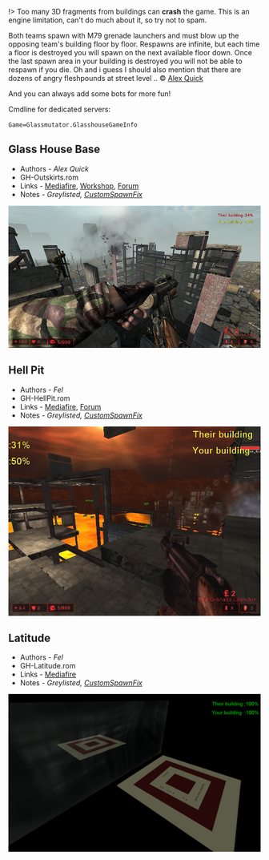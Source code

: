 [Alex Quick]: <https://steamcommunity.com/profiles/76561197968508560> 'KF_Alex'
[CustomSpawnFix]: <./README.md#Map-Packages> 'fixes zed classes in old maps scripted triggers'

!> Too many 3D fragments from buildings can **crash** the game. This is an engine limitation, can't do much about it, so try not to spam.

Both teams spawn with M79 grenade launchers and must blow up the opposing team's building floor by floor. Respawns are infinite, but each time a floor is destroyed you will spawn on the next available floor down. Once the last spawn area in your building is destroyed you will not be able to respawn if you die. Oh and i guess I should also mention that there are dozens of angry fleshpounds at street level .. © [Alex Quick]

And you can always add some bots for more fun!

Cmdline for dedicated servers:

```clike
Game=Glassmutator.GlasshouseGameInfo
```

## Glass House Base

* Authors - *Alex Quick*
* GH-Outskirts.rom
* Links - [Mediafire](<https://www.mediafire.com/file/v1k9peeo2ukq4ww/GH-Outskirts.zip/file>), [Workshop](<https://steamcommunity.com/sharedfiles/filedetails/?id=98035013>), [Forum](<https://forums.tripwireinteractive.com/index.php?threads/outskirts.79224/>)
* Notes - *Greylisted, [CustomSpawnFix]*

![IMG](./_images/gh_Outskirts.jpeg ':size=300')

## Hell Pit

* Authors - *Fel*
* GH-HellPit.rom
* Links - [Mediafire](<https://www.mediafire.com/file/7jddsmv7t11g6c1/GH-HellPit.zip/file>), [Forum](<https://forums.tripwireinteractive.com/index.php?threads/gh-hell-pit.79717/>)
* Notes - *Greylisted, [CustomSpawnFix]*

![IMG](./_images/gh_HellPit.jpeg ':size=300')

## Latitude

* Authors - *Fel*
* GH-Latitude.rom
* Links - [Mediafire](<https://www.mediafire.com/file/prf951dcnkml6bi/GH-Latitude.zip/file>)
* Notes - *Greylisted, [CustomSpawnFix]*

![IMG](./_images/gh_Latitude.jpeg ':size=300')
